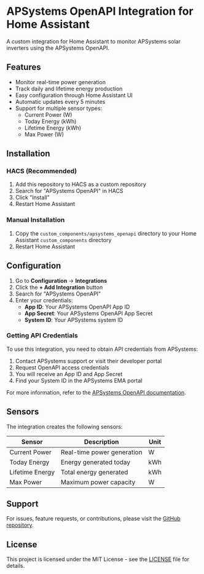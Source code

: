 # APSystems OpenAPI Integration for Home Assistant

A custom integration for Home Assistant to monitor APSystems solar inverters using the APSystems OpenAPI.

## Features

- Monitor real-time power generation
- Track daily and lifetime energy production
- Easy configuration through Home Assistant UI
- Automatic updates every 5 minutes
- Support for multiple sensor types:
  - Current Power (W)
  - Today Energy (kWh)
  - Lifetime Energy (kWh)
  - Max Power (W)

## Installation

### HACS (Recommended)

1. Add this repository to HACS as a custom repository
2. Search for "APSystems OpenAPI" in HACS
3. Click "Install"
4. Restart Home Assistant

### Manual Installation

1. Copy the `custom_components/apsystems_openapi` directory to your Home Assistant `custom_components` directory
2. Restart Home Assistant

## Configuration

1. Go to **Configuration** → **Integrations**
2. Click the **+ Add Integration** button
3. Search for "APSystems OpenAPI"
4. Enter your credentials:
   - **App ID**: Your APSystems OpenAPI App ID
   - **App Secret**: Your APSystems OpenAPI App Secret
   - **System ID**: Your APSystems system ID

### Getting API Credentials

To use this integration, you need to obtain API credentials from APSystems:

1. Contact APSystems support or visit their developer portal
2. Request OpenAPI access credentials
3. You will receive an App ID and App Secret
4. Find your System ID in the APSystems EMA portal

For more information, refer to the [APSystems OpenAPI documentation](https://file.apsystemsema.com:8083/apsystems/resource/openapi/Apsystems_OpenAPI_User_Manual_End_User_EN.pdf).

## Sensors

The integration creates the following sensors:

| Sensor | Description | Unit |
|--------|-------------|------|
| Current Power | Real-time power generation | W |
| Today Energy | Energy generated today | kWh |
| Lifetime Energy | Total energy generated | kWh |
| Max Power | Maximum power capacity | W |

## Support

For issues, feature requests, or contributions, please visit the [GitHub repository](https://github.com/skamphuis/HomeAssistant.APSystems).

## License

This project is licensed under the MIT License - see the [LICENSE](LICENSE) file for details.